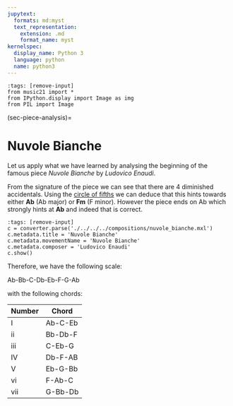 ```yaml
---
jupytext:
  formats: md:myst
  text_representation:
    extension: .md
    format_name: myst
kernelspec:
  display_name: Python 3
  language: python
  name: python3
---
```


```{code-cell} python3
:tags: [remove-input]
from music21 import *
from IPython.display import Image as img
from PIL import Image
```

(sec-piece-analysis)=
# Nuvole Bianche

Let us apply what we have learned by analysing the beginning of the famous piece *Nuvole Bianche* by *Ludovico Enaudi*.

From the signature of the piece we can see that there are 4 diminished accidentals.
Using the [circle of fifths](sec-circle-of-fifths) we can deduce that this hints towards either **Ab** (Ab major) or **Fm** (F minor).
However the piece ends on Ab which strongly hints at **Ab** and indeed that is correct.

```{code-cell} python3
:tags: [remove-input]
c = converter.parse('./../../../compositions/nuvole_bianche.mxl')
c.metadata.title = 'Nuvole Bianche'
c.metadata.movementName = 'Nuvole Bianche'
c.metadata.composer = 'Ludovico Enaudi'
c.show()
```

Therefore, we have the following scale:

Ab-Bb-C-Db-Eb-F-G-Ab

with the following chords:

| Number          | Chord        |
| --------------- | ------------ |
| I               | Ab-C-Eb      | 
| ii              | Bb-Db-F      | 
| iii             | C-Eb-G       |
| IV              | Db-F-AB      |
| V               | Eb-G-Bb      |     
| vi              | F-Ab-C       |
| vii             | G-Bb-Db      |